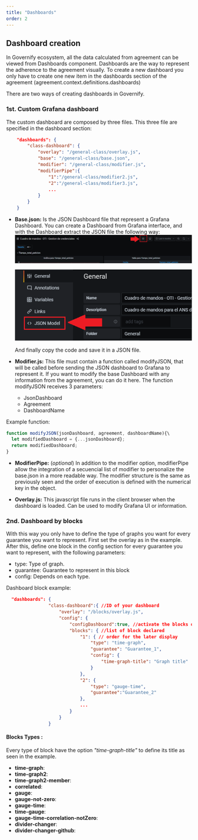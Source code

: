 ```yaml
---
title: "Dashboards"
order: 2
---
```

## Dashboard creation

In Governify ecosystem, all the data calculated from agreement can be viewed from Dashboards component.
Dashboards are the way to represent the adherence to the agreement visually.
To create a new dashboard you only have to create one new item in the dashboards section of the agreement (agreement.context.definitions.dashboards)

There are two ways of creating dashboards in Governify.

### 1st. Custom Grafana dashboard
The custom dashboard are composed by three files. This three file are specified in the dashboard section:
```json
    "dashboards": {
        "class-dashboard": {
            "overlay": "/general-class/overlay.js",
            "base": "/general-class/base.json",
            "modifier": "/general-class/modifier.js",
            "modifierPipe":{
                "1":"/general-class/modifier2.js",
                "2":"/general-class/modifier3.js",
                ...
            }
        }
    }
```
- **Base.json:** Is the JSON Dashboard file that represent a Grafana Dashboard. You can create a Dashboard from Grafana interface, and with the Dashboard extract the JSON file the following way:
![Step 1. Extract JSON from Grafana Dashboard](../images/dashboards/grafana_config.png)

    ![Step 2. Extract JSON from Grafana Dashboard](../images/dashboards/grafana_config2.png)

    And finally copy the code and save it in a JSON file.

- **Modifier.js:** This file must contain a function called modifyJSON, that will be called before sending the JSON dashboard to Grafana to represent it. If you want to modify the base Dashboard with any information from the agreement, you can do it here.
The function modifyJSON receives 3 parameters:
    - JsonDashboard
    - Agreement
    - DashboardName

Example function:
```js
function modifyJSON(jsonDashboard, agreement, dashboardName){\
  let modifiedDashboard = {...jsonDashboard};
  return modifiedDashboard;
}
  ```

- **ModifierPipe:** (_optional_) In addition to the modifier option,  modifierPipe allow the integration of a secuencial list of modifier to personalize the base.json in a more readable way. The modifier structure is the same as previously seen and the order of execution is defined with the numerical key in the object.

- **Overlay.js:** This javascript file runs in the client browser when the dashboard is loaded. Can be used to modify Grafana UI or information.

### 2nd. Dashboard by blocks
With this way you only have to define the type of graphs you want for every guarantee you want to represent.
First set the overlay as in the example.
After this, define one block in the config section for every guarantee you want to represent, with the following parameters:
- type: Type of graph.
- guarantee: Guarantee to represent in this block
- config: Depends on each type.

Dashboard block example:
```json
  "dashboards": {
                "class-dashboard":{ //ID of your dashboard
                    "overlay": "/blocks/overlay.js",
                    "config": {
                        "configDashboard":true, //activate the blocks option
                        "blocks": { //list of block declared
                            "1": { // order for the later display
                                "type": "time-graph",
                                "guarantee": "Guarantee_1",
                                "config": {
                                    "time-graph-title": "Graph title"
                                }
                            },
                            "2": {
                                "type": "gauge-time",
                                "guarantee":"Guarantee_2"
                            },
                            ...
                        }
                    }
                }
```
#### **Blocks Types** :
Every type of block have the option _"time-graph-title"_ to define its title as seen in the example.
- **time-graph**: 
- **time-graph2**: 
- **time-graph2-member**: 
- **correlated**: 
- **gauge**:
- **gauge-not-zero**:
- **gauge-time**:
- **time-gauge**:  
- **gauge-time-correlation-notZero**: 
- **divider-changer**: 
- **divider-changer-github**: 


